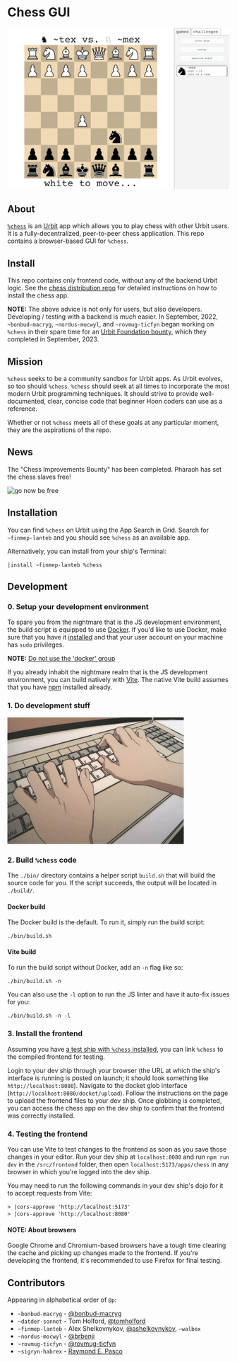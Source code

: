 # Chess GUI

![GUI Demo](./images/demo.png)

## About

[`%chess`](https://github.com/thecommons-urbit/chess-app) is an [Urbit](https://urbit.org) app which allows you to play
chess with other Urbit users. It is a fully-decentralized, peer-to-peer chess application. This repo contains a
browser-based GUI for `%chess`.

## Install

This repo contains only frontend code, without any of the backend Urbit logic. See the
[chess distribution repo](https://github.com/thecommons-urbit/chess) for detailed instructions on how to install the
chess app.

**NOTE:** The above advice is not only for users, but also developers. Developing / testing with a backend is *much*
easier.
In September, 2022, `~bonbud-macryg`, `~nordus-mocwyl`, and `~rovmug-ticfyn` began working on `%chess` in their spare
time for an [Urbit Foundation bounty](https://urbit.org/grants/chess-bounty), which they completed in September, 2023.

## Mission

`%chess` seeks to be a community sandbox for Urbit apps. As Urbit evolves, so too should `%chess`. `%chess` should seek
at all times to incorporate the most modern Urbit programming techniques. It should strive to provide well-documented,
clear, concise code that beginner Hoon coders can use as a reference.

Whether or not `%chess` meets all of these goals at any particular moment, they are the aspirations of the repo.

## News

The "Chess Improvements Bounty" has been completed. Pharaoh has set the chess slaves free!

![go now be free](https://0x0.st/HV0I.png)

## Installation

You can find `%chess` on Urbit using the App Search in Grid. Search for `~finmep-lanteb` and you should see
`%chess` as an available app.

Alternatively, you can install from your ship's Terminal:
```
|install ~finmep-lanteb %chess
```

## Development

### 0. Setup your development environment

To spare you from the nightmare that is the JS development environment, the build script is equipped to use
[Docker](https://www.docker.com). If you'd like to use Docker, make sure that you have it
[installed](https://docs.docker.com/engine/install/) and that your user account on your machine has `sudo` privileges.

**NOTE:** [Do not use the 'docker' group](https://fosterelli.co/privilege-escalation-via-docker.html)

If you already inhabit the nightmare realm that is the JS development environment, you can build natively with
[Vite](https://vitejs.dev/). The native Vite build assumes that you have
[npm](https://docs.npmjs.com/downloading-and-installing-node-js-and-npm) installed already.

### 1. Do development stuff

![development stuff](./images/dev.gif)

### 2. Build `%chess` code

The `./bin/` directory contains a helper script `build.sh` that will build the source code for you. If the script succeeds,
the output will be located in `./build/`.

#### Docker build

The Docker build is the default. To run it, simply run the build script:
```
./bin/build.sh
```

#### Vite build

To run the build script without Docker, add an `-n` flag like so:
```
./bin/build.sh -n
```

You can also use the `-l` option to run the JS linter and have it auto-fix issues for you:
```
./bin/build.sh -n -l
```

### 3. Install the frontend

Assuming you have [a test ship with `%chess` installed](https://github.com/thecommons-urbit/chess-app#Install), you can
link `%chess` to the compiled frontend for testing.

Login to your dev ship through your browser (the URL at which the ship's interface is running is posted on launch; it
should look something like `http://localhost:8080`). Navigate to the docket glob interface
(`http://localhost:8080/docket/upload`). Follow the instructions on the page to upload the frontend files to your dev
ship. Once globbing is completed, you can access the chess app on the dev ship to confirm that the frontend was
correctly installed.

### 4. Testing the frontend

You can use Vite to test changes to the frontend as soon as you save those changes in your editor. Run your dev ship at
`localhost:8080` and run `npm run dev` in the `/src/frontend` folder, then open `localhost:5173/apps/chess` in any
browser in which you're logged into the dev ship.

You may need to run the following commands in your dev ship's dojo for it to accept requests from Vite:
```
> |cors-approve 'http://localhost:5173'
> |cors-approve 'http://localhost:8080'
```

#### NOTE: About browsers

Google Chrome and Chromium-based browsers have a tough time clearing the cache and picking up changes made to the
frontend. If you're developing the frontend, it's recommended to use Firefox for final testing.

## Contributors

Appearing in alphabetical order of `@p`:

- `~bonbud-macryg` - [@bonbud-macryg](https://github.com/bonbud-macryg)
- `~datder-sonnet` - Tom Holford, [@tomholford](https://github.com/tomholford)
- `~finmep-lanteb` - Alex Shelkovnykov, [@ashelkovnykov](https://github.com/ashelkovnykov), `~walbex`
- `~nordus-mocwyl` - [@brbenji](https://github.com/brbenji)
- `~rovmug-ticfyn` - [@rovmug-ticfyn](https://github.com/rovmug-ticfyn)
- `~sigryn-habrex` - [Raymond E. Pasco](https://ameretat.dev)
